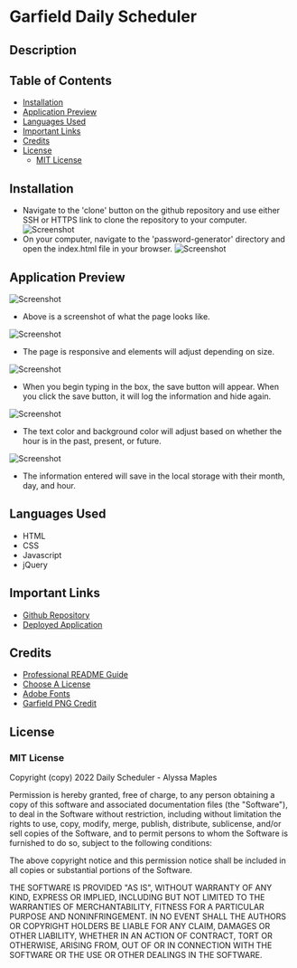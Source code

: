 # Garfield Daily Scheduler

## Description
 

## Table of Contents

- [Installation](#installation)
- [Application Preview](#application-preview)
- [Languages Used](#languages-used)
- [Important Links](#important-links)
- [Credits](#credits)
- [License](#license)
    - [MIT License](#mit-license)

## Installation

- Navigate to the 'clone' button on the github repository and use either SSH or HTTPS link to clone the repository to your computer.
![Screenshot](./assets/images/installation1.png)
- On your computer, navigate to the 'password-generator' directory and open the index.html file in your browser. 
![Screenshot](./assets/images/installation2.png)

## Application Preview


![Screenshot](./assets/images/appPreview.png)
- Above is a screenshot of what the page looks like.

![Screenshot](./assets/images/1.gif)
- The page is responsive and elements will adjust depending on size.

![Screenshot](./assets/images/2.gif)
- When you begin typing in the box, the save button will appear. When you click the save button, it will log the information and hide again.

![Screenshot](./assets/images/3.png)
- The text color and background color will adjust based on whether the hour is in the past, present, or future.

![Screenshot](./assets/images/4.png)
- The information entered will save in the local storage with their month, day, and hour.

## Languages Used

- HTML
- CSS
- Javascript
- jQuery

## Important Links

- [Github Repository](https://github.com/armaples/i-hate-mondays)
- [Deployed Application](https://armaples.github.io/i-hate-mondays)

## Credits
- [Professional README Guide](https://coding-boot-camp.github.io/full-stack/github/professional-readme-guide) 
- [Choose A License](https://choosealicense.com/licenses/mit/)
- [Adobe Fonts](https://fonts.adobe.com/)
- [Garfield PNG Credit](https://www.nicepng.com/ourpic/u2a9o0o0q8e6o0q8_garfield-the-cat-animated-garfield/)

## License

### MIT License

Copyright (copy) 2022 Daily Scheduler - Alyssa Maples

Permission is hereby granted, free of charge, to any person obtaining a copy
of this software and associated documentation files (the "Software"), to deal
in the Software without restriction, including without limitation the rights
to use, copy, modify, merge, publish, distribute, sublicense, and/or sell
copies of the Software, and to permit persons to whom the Software is
furnished to do so, subject to the following conditions:

The above copyright notice and this permission notice shall be included in all
copies or substantial portions of the Software.

THE SOFTWARE IS PROVIDED "AS IS", WITHOUT WARRANTY OF ANY KIND, EXPRESS OR
IMPLIED, INCLUDING BUT NOT LIMITED TO THE WARRANTIES OF MERCHANTABILITY,
FITNESS FOR A PARTICULAR PURPOSE AND NONINFRINGEMENT. IN NO EVENT SHALL THE
AUTHORS OR COPYRIGHT HOLDERS BE LIABLE FOR ANY CLAIM, DAMAGES OR OTHER
LIABILITY, WHETHER IN AN ACTION OF CONTRACT, TORT OR OTHERWISE, ARISING FROM,
OUT OF OR IN CONNECTION WITH THE SOFTWARE OR THE USE OR OTHER DEALINGS IN THE
SOFTWARE.